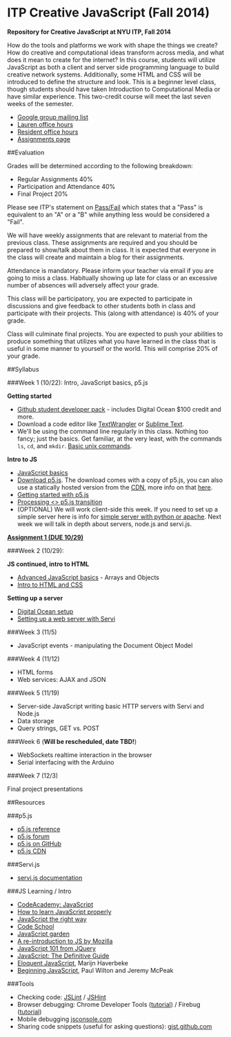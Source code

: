 ITP Creative JavaScript (Fall 2014)
===================================

__Repository for Creative JavaScript at NYU ITP, Fall 2014__

How do the tools and platforms we work with shape the things we create? How do creative and computational ideas transform across media, and what does it mean to create for the internet? In this course, students will utilize JavaScript as both a client and server side programming language to build creative network systems. Additionally, some HTML and CSS will be introduced to define the structure and look. This is a beginner level class, though students should have taken Introduction to Computational Media or have similar experience. This two-credit course will meet the last seven weeks of the semester.


* [Google group mailing list](https://groups.google.com/a/nyu.edu/forum/?hl=en#!forum/itp-creative-js-group)
* [Lauren office hours](https://itp.nyu.edu/inwiki/Signup/McCarthy)
* [Resident office hours](https://itp.nyu.edu/inwiki/)
* [Assignments page](https://github.com/lmccart/itp-creative-js/wiki/Assignments)

##Evaluation

Grades will be determined according to the following breakdown:
* Regular Assignments 40%
* Participation and Attendance 40%
* Final Project 20%

Please see ITP's statement on [Pass/Fail](http://help.itp.nyu.edu/academic-policies/pass-fail) which states that a "Pass" is equivalent to an "A" or a "B" while anything less would be considered a "Fail".

We will have weekly assignments that are relevant to material from the previous class. These assignments are required and you should be prepared to show/talk about them in class. It is expected that everyone in the class will create and maintain a blog for their assignments.

Attendance is mandatory. Please inform your teacher via email if you are going to miss a class. Habitually showing up late for class or an excessive number of absences will adversely affect your grade.

This class will be participatory, you are expected to participate in discussions and give feedback to other students both in class and participate with their projects. This (along with attendance) is 40% of your grade.

Class will culminate final projects. You are expected to push your abilities to produce something that utilizes what you have learned in the class that is useful in some manner to yourself or the world. This will comprise 20% of your grade.


##Syllabus


###Week 1 (10/22): Intro, JavaScript basics, p5.js

**Getting started**
* [Github student developer pack](https://education.github.com/pack) - includes Digital Ocean $100 credit and more.
* Download a code editor like [TextWrangler](http://www.barebones.com/products/textwrangler/) or [Sublime Text](http://www.sublimetext.com/).
* We'll be using the command line regularly in this class. Nothing too fancy; just the basics. Get familiar, at the very least, with the commands `ls`, `cd`, and `mkdir`. [Basic unix commands](http://www.webmonkey.com/2010/02/learn_enough_unix_for_your_resume/#Basic_Commands).

**Intro to JS**
* [JavaScript basics](https://github.com/lmccart/p5.js/wiki/JavaScript-basics)
* [Download p5.js](http://p5js.org/download/). The download comes with a copy of p5.js, you can also use a statically hosted version from the [CDN](http://cdnjs.com/libraries/p5.js), more info on that [here](http://p5js.org/get-started/#file-setup).
* [Getting started with p5.js](http://p5js.org/get-started/)
* [Processing <> p5.js transition](https://github.com/lmccart/p5.js/wiki/Processing-transition)
* (OPTIONAL) We will work client-side this week. If you need to set up a simple server here is info for [simple server with python or apache](https://github.com/lmccart/p5.js/wiki/Local-server). Next week we will talk in depth about servers, node.js and servi.js. 

**[Assignment 1 (DUE 10/29)](https://github.com/lmccart/itp-creative-js/wiki/Assignments#assignment-1-due-1029)**


###Week 2 (10/29): 

**JS continued, intro to HTML**
* [Advanced JavaScript basics](https://github.com/lmccart/p5.js/wiki/JavaScript-basics) - Arrays and Objects
* [Intro to HTML and CSS](https://github.com/lmccart/p5.js/wiki/Intro-to-HTML-and-CSS)

**Setting up a server**
 * [Digital Ocean setup](https://github.com/robynitp/networkedmedia/wiki/Digital-Ocean-Set-up)
 * [Setting up a web server with Servi](https://github.com/robynitp/networkedmedia/wiki/Web-Servers-with-Servi)



###Week 3 (11/5)

* JavaScript events - manipulating the Document Object Model

###Week 4 (11/12)

* HTML forms
* Web services: AJAX and JSON

###Week 5 (11/19)

* Server-side JavaScript writing basic HTTP servers with Servi and Node.js
* Data storage
* Query strings, GET vs. POST

###Week 6 (__Will be rescheduled, date TBD!__)

* WebSockets realtime interaction in the browser
* Serial interfacing with the Arduino 

###Week 7 (12/3)

Final project presentations



##Resources

###p5.js
* [p5.js reference](http://p5js.org/reference)
* [p5.js forum](http://forum.processing.org/two/)
* [p5.js on GitHub](https://github.com/lmccart/p5.js)
* [p5.js CDN](http://cdnjs.com/libraries/p5.js)

###Servi.js
* [servi.js documentation](https://github.com/antiboredom/servi.js/wiki)

###JS Learning / Intro
* [CodeAcademy: JavaScript](http://www.codecademy.com/tracks/javascript)
* [How to learn JavaScript properly](http://javascriptissexy.com/how-to-learn-javascript-properly/)
* [JavaScript the right way](http://www.jstherightway.org/)
* [Code School](https://www.codeschool.com/paths/javascript)
* [JavaScript garden](http://bonsaiden.github.io/JavaScript-Garden/)
* [A re-introduction to JS by Mozilla](https://developer.mozilla.org/en-US/docs/Web/JavaScript/A_re-introduction_to_JavaScript)
* [JavaScript 101 from JQuery](https://learn.jquery.com/javascript-101/)
* [JavaScript: The Definitive Guide](http://shop.oreilly.com/product/9780596000486.do)
* [Eloquent JavaScript](http://eloquentjavascript.net/contents.html), Marijn Haverbeke
* [Beginning JavaScript](http://www.amazon.com/Beginning-JavaScript-Paul-Wilton/dp/0470525932), Paul Wilton and Jeremy McPeak

###Tools
* Checking code: [JSLint](http://www.jslint.com/) / [JSHint](http://www.jshint.com)
* Browser debugging: Chrome Developer Tools ([tutorial](https://developer.chrome.com/extensions/tut_debugging)) / Firebug ([tutorial](http://www.developerfusion.com/article/139949/debugging-javascript-with-firebug/))
* Mobile debugging [jsconsole.com](http://jsconsole.com)
* Sharing code snippets (useful for asking questions): [gist.github.com](http://gist.github.com)
